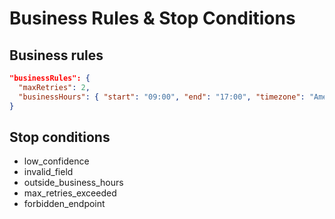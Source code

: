 # Business Rules & Stop Conditions

## Business rules
```json
"businessRules": {
  "maxRetries": 2,
  "businessHours": { "start": "09:00", "end": "17:00", "timezone": "America/New_York" }
}
```

## Stop conditions
- low_confidence
- invalid_field
- outside_business_hours
- max_retries_exceeded
- forbidden_endpoint
